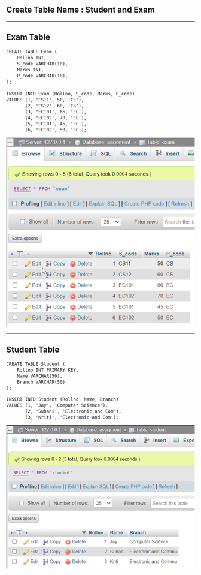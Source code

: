 ## Create Table Name : Student and Exam

<hr>

## Exam Table

```
CREATE TABLE Exam (
    Rollno INT,
    S_code VARCHAR(10),
    Marks INT,
    P_code VARCHAR(10),
);

INSERT INTO Exam (Rollno, S_code, Marks, P_code)
VALUES (1, 'CS11', 50, 'CS'),
       (2, 'CS12', 60, 'CS'),
       (3, 'EC101', 66, 'EC'),
       (4, 'EC102', 70, 'EC'),
       (5, 'EC101', 45, 'EC'),
       (6, 'EC102', 50, 'EC');
```

![exam](Exam.png)

<hr>

## Student Table

```
CREATE TABLE Student (
    Rollno INT PRIMARY KEY,
    Name VARCHAR(50),
    Branch VARCHAR(50)
);
```

```
INSERT INTO Student (Rollno, Name, Branch)
VALUES (1, 'Jay', 'Computer Science'),
       (2, 'Suhani', 'Electronic and Com'),
       (3, 'Kriti', 'Electronic and Com');
```

![student](student.png)
